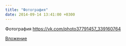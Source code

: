 ```yaml
---
title: "Фотография"
date: 2014-09-14 13:41:00 +0300
---
```


Фотография
https://vk.com/photo37791457_339160764

[Вложение](https://vk.com/photo37791457_339160764)
